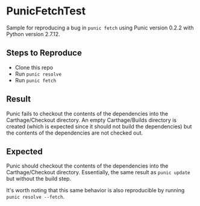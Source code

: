 # PunicFetchTest

Sample for reproducing a bug in `punic fetch` using Punic version 0.2.2 with Python version 2.7.12.

## Steps to Reproduce

- Clone this repo
- Run `punic resolve`
- Run `punic fetch`

## Result

Punic fails to checkout the contents of the dependencies into the Carthage/Checkout directory. An empty Carthage/Builds directory is created (which is expected since it should not build the dependencies) but the contents of the dependencies are not checked out.

## Expected

Punic should checkout the contents of the dependencies into the Carthage/Checkout directory. Essentially, the same result as `punic update` but without the build step. 

It's worth noting that this same behavior is also reproducible by running `punic resolve --fetch`.
